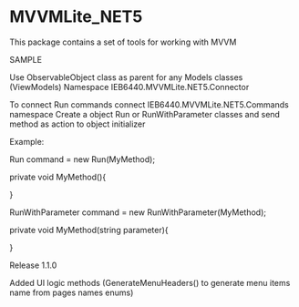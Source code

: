 # MVVMLite_NET5
This package contains a set of tools for working with MVVM


SAMPLE

Use ObservableObject class as parent for any Models classes (ViewModels)
Namespace  IEB6440.MVVMLite.NET5.Connector


To connect Run commands connect IEB6440.MVVMLite.NET5.Commands namespace
Create a object Run or RunWithParameter classes and send method as action to object initializer

Example:

Run command = new Run(MyMethod);

private void MyMethod(){
  
}

RunWithParameter command = new RunWithParameter(MyMethod);

private void MyMethod(string parameter){
  
}


Release 1.1.0

Added UI logic methods (GenerateMenuHeaders<T>() to generate menu items name from pages names enums)

